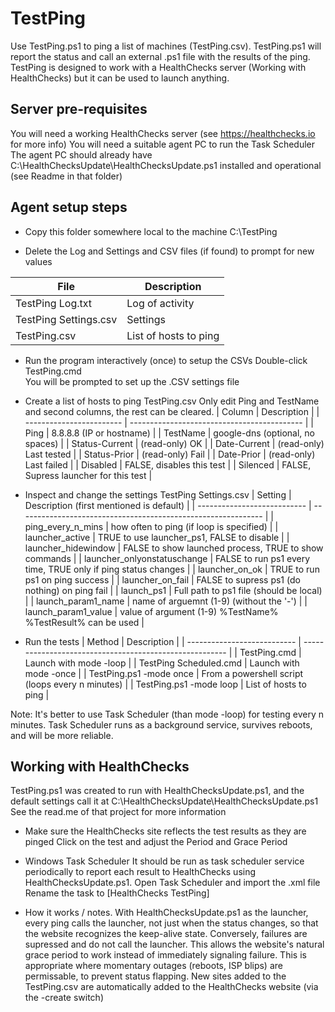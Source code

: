 # TestPing

Use TestPing.ps1 to ping a list of machines (TestPing.csv).
TestPing.ps1 will report the status and call an external .ps1 file with the results of the ping.
TestPing is designed to work with a HealthChecks server (Working with HealthChecks) but it can be used to launch anything.

## Server pre-requisites

You will need a working HealthChecks server (see <https://healthchecks.io> for more info)
You will need a suitable agent PC to run the Task Scheduler
The agent PC should already have C:\HealthChecksUpdate\HealthChecksUpdate.ps1 installed and operational (see Readme in that folder)

## Agent setup steps

- Copy this folder somewhere local to the machine
C:\TestPing

- Delete the Log and Settings and CSV files (if found) to prompt for new values

| File                     | Description           |
| ------------------------ | --------------------- |
| TestPing Log.txt       | Log of activity       |
| TestPing Settings.csv  | Settings              |
| TestPing.csv           | List of hosts to ping |

- Run the program interactively (once) to setup the CSVs
Double-click TestPing.cmd  
You will be prompted to set up the .CSV settings file

- Create a list of hosts to ping
   TestPing.csv
Only edit Ping and TestName and second columns, the rest can be cleared.
| Column                   | Description                                 |
| ------------------------ | ------------------------------------------- |
| Ping                     |  8.8.8.8    (IP or hostname)                |
| TestName                 |  google-dns (optional, no spaces)           |
| Status-Current           |  (read-only) OK                             |
| Date-Current             |  (read-only) Last tested                    |
| Status-Prior             |  (read-only) Fail                           |
| Date-Prior               |  (read-only) Last failed                    |
| Disabled                 |  FALSE, disables this test                  |
| Silenced                 |  FALSE, Supress launcher for this test             |

- Inspect and change the settings
   TestPing Settings.csv
| Setting                     | Description (first mentioned is default)                      |
| --------------------------- | ------------------------------------------------------------- |
| ping_every_n_mins           | how often to ping (if loop is specified)                      |
| launcher_active             | TRUE to use launcher_ps1, FALSE to disable                    |
| launcher_hidewindow         | FALSE to show launched process, TRUE to show commands         |
| launcher_onlyonstatuschange | FALSE to run ps1 every time, TRUE only if ping status changes |
| launcher_on_ok              | TRUE to run ps1 on ping success                               |
| launcher_on_fail            | FALSE to supress ps1 (do nothing) on ping fail                |
| launch_ps1                  | Full path to ps1 file (should be local)                       |
| launch_param1_name          | name of arguemnt (1-9) (without the '-')                      |
| launch_param1_value         | value of argument (1-9) %TestName% %TestResult% can be used   |

- Run the tests
| Method                      | Description                                             |
| --------------------------- | ------------------------------------------------------- |
| TestPing.cmd              | Launch with mode -loop                                  |
| TestPing Scheduled.cmd    | Launch with mode -once                                  |
| TestPing.ps1 -mode once   | From a powershell script (loops every n minutes)        |
| TestPing.ps1 -mode loop   | List of hosts to ping                                   |

Note: It's better to use Task Scheduler (than mode -loop) for testing every n minutes.
Task Scheduler runs as a background service, survives reboots, and will be more reliable.

## Working with HealthChecks

TestPing.ps1 was created to run with HealthChecksUpdate.ps1, and the default settings call it at C:\HealthChecksUpdate\HealthChecksUpdate.ps1
See the read.me of that project for more information

- Make sure the HealthChecks site reflects the test results as they are pinged
Click on the test and adjust the Period and Grace Period

- Windows Task Scheduler
It should be run as task scheduler service periodically to report each result to HealthChecks using HealthChecksUpdate.ps1.
Open Task Scheduler and import the .xml file
Rename the task to [HealthChecks TestPing]

- How it works / notes.
With HealthChecksUpdate.ps1 as the launcher, every ping calls the launcher, not just when the status changes, so that the website recognizes the keep-alive state.
Conversely, failures are supressed and do not call the launcher.  This allows the website's natural grace period to work instead of immediately signaling failure.
This is appropriate where momentary outages (reboots, ISP blips) are permissable, to prevent status flapping.
New sites added to the TestPing.csv are automatically added to the HealthChecks website (via the -create switch)

